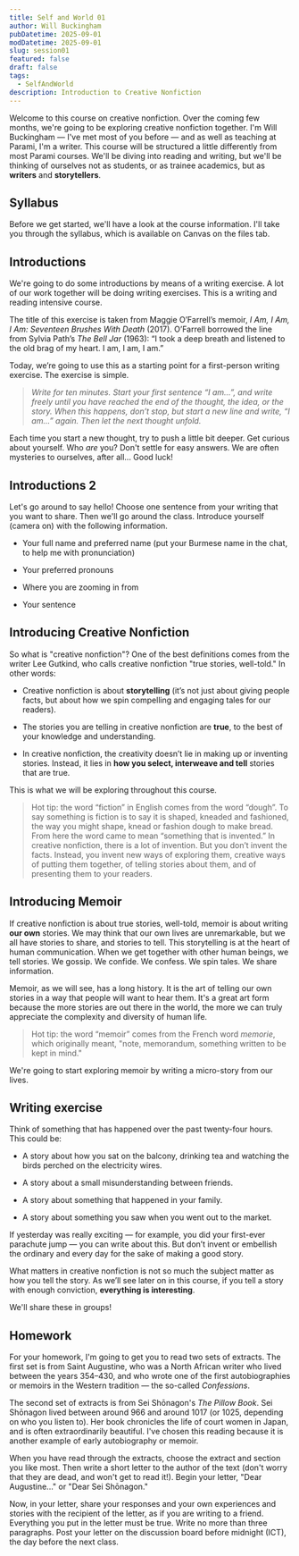 ```yaml
---
title: Self and World 01
author: Will Buckingham
pubDatetime: 2025-09-01
modDatetime: 2025-09-01
slug: session01
featured: false
draft: false
tags:
  - SelfAndWorld
description: Introduction to Creative Nonfiction
---
```

Welcome to this course on creative nonfiction. Over the coming few months, we're going to be exploring creative nonfiction together. I'm Will Buckingham — I've met most of you before — and as well as teaching at Parami, I'm a writer. This course will be structured a little differently from most Parami courses. We'll be diving into reading and writing, but we'll be thinking of ourselves not as students, or as trainee academics, but as **writers** and **storytellers**.

## Syllabus

Before we get started, we'll have a look at the course information. I'll take you through the syllabus, which is available on Canvas on the files tab.

## Introductions

We're going to do some introductions by means of a writing exercise. A lot of our work together will be doing writing exercises. This is a writing and reading intensive course.

The title of this exercise is taken from Maggie O’Farrell’s memoir, _I Am, I Am, I Am: Seventeen Brushes With Death_ (2017). O’Farrell borrowed the line from Sylvia Path’s _The Bell Jar_ (1963): “I took a deep breath and listened to the old brag of my heart. I am, I am, I am.”

Today, we’re going to use this as a starting point for a first-person writing exercise. The exercise is simple.

> _Write for ten minutes. Start your first sentence “I am…”, and write freely until you have reached the end of the thought, the idea, or the story. When this happens, don’t stop, but start a new line and write, “I am…” again. Then let the next thought unfold._

Each time you start a new thought, try to push a little bit deeper. Get curious about yourself. Who _are_ you? Don't settle for easy answers. We are often mysteries to ourselves, after all... Good luck!

## Introductions 2

Let's go around to say hello! Choose one sentence from your writing that you want to share. Then we'll go around the class. Introduce yourself (camera on) with the following information.

*   Your full name and preferred name (put your Burmese name in the chat, to help me with pronunciation)
    
*   Your preferred pronouns
    
*   Where you are zooming in from
    
*   Your sentence
    

## Introducing Creative Nonfiction

So what is "creative nonfiction"? One of the best definitions comes from the writer Lee Gutkind, who calls creative nonfiction "true stories, well-told." In other words:

*   Creative nonfiction is about **storytelling** (it’s not just about giving people facts, but about how we spin compelling and engaging tales for our readers).
    
*   The stories you are telling in creative nonfiction are **true**, to the best of your knowledge and understanding.
    
*   In creative nonfiction, the creativity doesn’t lie in making up or inventing stories. Instead, it lies in **how you select, interweave and tell** stories that are true.
    

This is what we will be exploring throughout this course.

> Hot tip: the word “fiction” in English comes from the word “dough”. To say something is fiction is to say it is shaped, kneaded and fashioned, the way you might shape, knead or fashion dough to make bread. From here the word came to mean “something that is invented.” In creative nonfiction, there is a lot of invention. But you don’t invent the facts. Instead, you invent new ways of exploring them, creative ways of putting them together, of telling stories about them, and of presenting them to your readers.

## Introducing Memoir

If creative nonfiction is about true stories, well-told, memoir is about writing **our own** stories. We may think that our own lives are unremarkable, but we all have stories to share, and stories to tell. This storytelling is at the heart of human communication. When we get together with other human beings, we tell stories. We gossip. We confide. We confess. We spin tales. We share information.

Memoir, as we will see, has a long history. It is the art of telling our own stories in a way that people will want to hear them. It's a great art form because the more stories are out there in the world, the more we can truly appreciate the complexity and diversity of human life.

> Hot tip: the word “memoir” comes from the French word _memorie_, which originally meant, "note, memorandum, something written to be kept in mind."

We're going to start exploring memoir by writing a micro-story from our lives.

## Writing exercise

Think of something that has happened over the past twenty-four hours. This could be:

*   A story about how you sat on the balcony, drinking tea and watching the birds perched on the electricity wires.
    
*   A story about a small misunderstanding between friends.
    
*   A story about something that happened in your family.
    
*   A story about something you saw when you went out to the market.
    

If yesterday was really exciting — for example, you did your first-ever parachute jump — you can write about this. But don’t invent or embellish the ordinary and every day for the sake of making a good story.

What matters in creative nonfiction is not so much the subject matter as how you tell the story. As we’ll see later on in this course, if you tell a story with enough conviction, **everything is interesting**.

We'll share these in groups!

## Homework

For your homework, I'm going to get you to read two sets of extracts. The first set is from Saint Augustine, who was a North African writer who lived between the years 354–430, and who wrote one of the first autobiographies or memoirs in the Western tradition — the so-called _Confessions_.

The second set of extracts is from Sei Shōnagon's _The Pillow Book_. Sei Shōnagon lived between around 966 and around 1017 (or 1025, depending on who you listen to). Her book chronicles the life of court women in Japan, and is often extraordinarily beautiful. I've chosen this reading because it is another example of early autobiography or memoir.

When you have read through the extracts, choose the extract and section you like most. Then write a short letter to the author of the text (don't worry that they are dead, and won't get to read it!). Begin your letter, "Dear Augustine..." or "Dear Sei Shōnagon."

Now, in your letter, share your responses and your own experiences and stories with the recipient of the letter, as if you are writing to a friend. Everything you put in the letter must be true. Write no more than three paragraphs. Post your letter on the discussion board before midnight (ICT), the day before the next class.